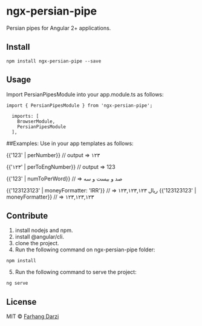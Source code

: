 # ngx-persian-pipe

Persian pipes for Angular 2+ applications.

## Install
```
npm install ngx-persian-pipe --save
```

## Usage

Import PersianPipesModule into your app.module.ts as follows:
```
import { PersianPipesModule } from 'ngx-persian-pipe';

  imports: [
    BrowserModule,
    PersianPipesModule
  ],
```

##Examples:
Use in your app templates as follows: 

{{'123' |  perNumber}}  // output => ۱۲۳

{{'۱۲۳' |  perToEngNumber}} // output => 123

{{'123' |  numToPerWord}} // => صد و بیست و سه

{{'123123123' |  moneyFormatter: 'IRR'}} // =>  ۱۲۳,۱۲۳,۱۲۳ ریال
{{'123123123' |  moneyFormatter}} // =>  ۱۲۳,۱۲۳,۱۲۳

## Contribute
1. install nodejs and npm.
2. install @angular/cli.
3. clone the project.
4. Run the following command on ngx-persian-pipe folder:
```
npm install
```
5. Run the following command to serve the project:
```
ng serve
```
## License
MIT © [Farhang Darzi](mailto:farhang.darzi@gmail.com)
